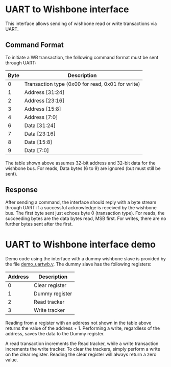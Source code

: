 # UART to Wishbone interface

This interface allows sending of wishbone read or write transactions via UART.

## Command Format

To initiate a WB transaction, the following command format must be sent through UART:

| Byte | Description                                      |
| ---- | ------------------------------------------------ |
| 0    | Transaction type (0x00 for read, 0x01 for write) |
| 1    | Address [31:24]                                  |
| 2    | Address [23:16]                                  |
| 3    | Address [15:8]                                   |
| 4    | Address [7:0]                                    |
| 6    | Data [31:24]                                     |
| 7    | Data [23:16]                                     |
| 8    | Data [15:8]                                      |
| 9    | Data [7:0]                                       |

The table shown above assumes 32-bit address and 32-bit data for the wishbone bus. For reads, Data bytes (6 to 9) are ignored (but must still be sent).

## Response

After sending a command, the interface should reply with a byte stream through UART if a successful acknowledge is received by the wishbone bus. The first byte sent just echoes byte 0 (transaction type). For reads, the succeeding bytes are the data bytes read, MSB first. For writes, there are no further bytes sent after the first.

# UART to Wishbone interface demo

Demo code using the interface with a dummy wishbone slave is provided by the file [demo_uartwb.v](./demo_uartwb.v). The dummy slave has the following registers:

| Address | Description    |
| ------- | -------------- |
| 0       | Clear register |
| 1       | Dummy register |
| 2       | Read tracker   |
| 3       | Write tracker  |

Reading from a register with an address not shown in the table above returns the value of the address + 1. Performing a write, regardless of the address, saves the data to the Dummy register.

A read transaction increments the Read tracker, while a write transaction increments the write tracker. To clear the trackers, simply perform a write on the clear register. Reading the clear register will always return a zero value.